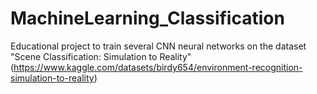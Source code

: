 # MachineLearning_Classification

Educational project to train several CNN neural networks on the dataset "Scene Classification: Simulation to Reality" 
(https://www.kaggle.com/datasets/birdy654/environment-recognition-simulation-to-reality)
